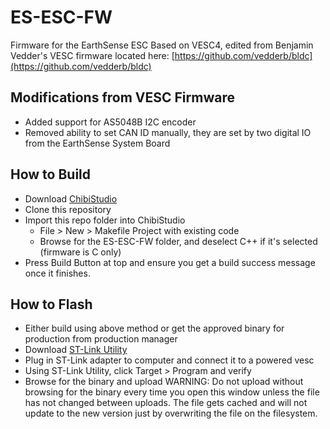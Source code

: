 # ES-ESC-FW
Firmware for the EarthSense ESC Based on VESC4, edited from Benjamin Vedder's VESC firmware located here:
[https://github.com/vedderb/bldc](https://github.com/vedderb/bldc)

## Modifications from VESC Firmware
* Added support for AS5048B I2C encoder
* Removed ability to set CAN ID manually, they are set by two digital IO from the EarthSense System Board

## How to Build
* Download [ChibiStudio](https://www.chibios.org/dokuwiki/doku.php?id=chibios:products:chibistudio:start)
* Clone this repository
* Import this repo folder into ChibiStudio
  * File > New > Makefile Project with existing code
  * Browse for the ES-ESC-FW folder, and deselect C++ if it's selected (firmware is C only)
* Press Build Button at top and ensure you get a build success message once it finishes.

## How to Flash
* Either build using above method or get the approved binary for production from production manager
* Download [ST-Link Utility](https://www.st.com/en/development-tools/stsw-link004.html)
* Plug in ST-Link adapter to computer and connect it to a powered vesc
* Using ST-Link Utility, click Target > Program and verify
* Browse for the binary and upload
WARNING: Do not upload without browsing for the binary every time you open this window unless the file has not changed between uploads. The file gets cached and will not update to the new version just by overwriting the file on the filesystem.
